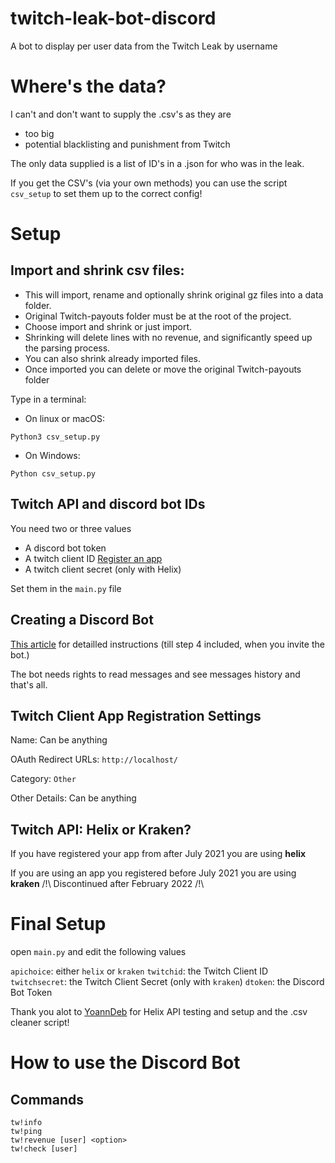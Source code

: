 # twitch-leak-bot-discord
A bot to display per user data from the Twitch Leak by username


# Where's the data?

I can't and don't want to supply the .csv's as they are 

 - too big
 - potential blacklisting and punishment from Twitch

The only data supplied is a list of ID's in a .json for who was in the leak.

If you get the CSV's (via your own methods) you can use the script `csv_setup` to set them up to the correct config!


# Setup

## Import and shrink csv files:

* This will import, rename and optionally shrink original gz files into a data folder.
* Original Twitch-payouts folder must be at the root of the project.
* Choose import and shrink or just import.
* Shrinking will delete lines with no revenue, and significantly speed up the parsing process.
* You can also shrink already imported files.
* Once imported you can delete or move the original Twitch-payouts folder

Type in a terminal:

* On linux or macOS:

```Python3 csv_setup.py```

* On Windows:

```Python csv_setup.py```

## Twitch API and discord bot IDs

You need two or three values
 - A discord bot token
 - A twitch client ID [Register an app](https://dev.twitch.tv/console/apps/create)
 - A twitch client secret (only with Helix)

Set them in the `main.py` file

## Creating a Discord Bot

[This article](https://www.startinop.com/gaming/discord-bot/) for detailled instructions (till step 4 included, when you invite the bot.)

The bot needs rights to read messages and see messages history and that's all.
 
## Twitch Client App Registration Settings

Name: Can be anything

OAuth Redirect URLs: `http://localhost/`

Category: `Other`

Other Details: Can be anything

## Twitch API: Helix or Kraken?

If you have registered your app from after July 2021 you are using **helix**

If you are using an app you registered before July 2021 you are using **kraken** /!\ Discontinued after February 2022 /!\


# Final Setup

open `main.py` and edit the following values

`apichoice`: either `helix` or `kraken`
`twitchid`: the Twitch Client ID
`twitchsecret`: the Twitch Client Secret (only with `kraken`)
`dtoken`: the Discord Bot Token


Thank you alot to [YoannDeb](https://github.com/YoannDeb) for Helix API testing and setup and the .csv cleaner script!

# How to use the Discord Bot
## Commands
```
tw!info
tw!ping
tw!revenue [user] <option>
tw!check [user]
```

